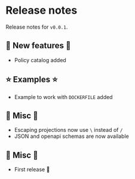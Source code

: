 # Release notes

Release notes for `v0.0.1`.

## :dizzy: New features :dizzy:
- Policy catalog added

## :star: Examples :star:
- Example to work with `DOCKERFILE` added

## :guitar: Misc :guitar:
- Escaping projections now use `\` instead of `/`
- JSON and openapi schemas are now available

## :guitar: Misc :guitar:
- First release :tada: